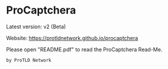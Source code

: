 # ProCaptchera
Latest version: v2 (Beta)

Website: https://protldnetwork.github.io/procaptchera

Please open "README.pdf" to read the ProCaptchera Read-Me.

`by ProTLD Network`